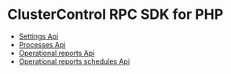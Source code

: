 ClusterControl RPC SDK for PHP
==============================

* [Settings Api](docs/Severalnines-Rpc-Cluster-Client-SettingsClient.md)
* [Processes Api](docs/Severalnines-Rpc-Cluster-Client-ProcessesClient.md)
* [Operational reports Api](docs/Severalnines-Rpc-Cluster-Client-OperationalReportsClient.md)
* [Operational reports schedules Api](docs/Severalnines-Rpc-Cluster-Client-OperationalReportsSchedulesClient.md)